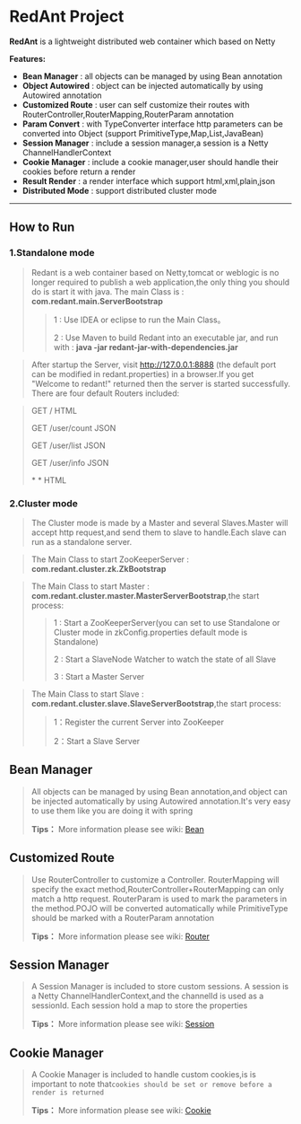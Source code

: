 # RedAnt Project


**RedAnt** is a lightweight distributed web container which based on Netty

 **Features:**
 
- **Bean Manager** : all objects can be managed by using Bean annotation 
- **Object Autowired** : object can be injected automatically by using Autowired annotation
- **Customized Route**  : user can self customize their routes with RouterController,RouterMapping,RouterParam annotation
- **Param Convert**  : with TypeConverter interface http parameters can be converted into Object (support PrimitiveType,Map,List,JavaBean)
- **Session Manager**  : include a session manager,a session is a Netty ChannelHandlerContext
- **Cookie Manager**  : include a cookie manager,user should handle their cookies before return a render
- **Result Render**  : a render interface which support html,xml,plain,json
- **Distributed Mode**  : support distributed cluster mode

-------------------

## How to Run

### 1.Standalone mode

> Redant is a web container based on Netty,tomcat or weblogic is no longer required to publish a web application,the only thing you should do is start it with java. The main Class is : **com.redant.main.ServerBootstrap**
> 
> >1 : Use IDEA or eclipse to run the Main Class。
> >
> >2 : Use Maven to build Redant into an executable jar, and run with : **java -jar redant-jar-with-dependencies.jar**

> After startup the Server, visit  http://127.0.0.1:8888 (the default port can be modified in redant.properties) in a browser.If you get  "Welcome to redant!" returned then the server is started successfully. There are four default Routers included:

> GET  /              HTML
>
> GET  /user/count    JSON
>
> GET  /user/list     JSON
>
> GET  /user/info     JSON
>
> \*    \*            HTML


### 2.Cluster mode
> The Cluster mode is made by a Master and several Slaves.Master will accept http request,and send them to slave to handle.Each slave can run as a standalone server.

> The Main Class to start ZooKeeperServer : **com.redant.cluster.zk.ZkBootstrap**

> The Main Class to start Master : **com.redant.cluster.master.MasterServerBootstrap**,the start process:
>>1 : Start a ZooKeeperServer(you can set to use Standalone or Cluster mode in zkConfig.properties default mode is Standalone)
>>
>>2 : Start a SlaveNode Watcher to watch the state of all Slave
>>
>>3 : Start a Master Server

> The Main Class to start Slave : **com.redant.cluster.slave.SlaveServerBootstrap**,the start process:
>>1：Register the current Server into ZooKeeper
>>
>>2：Start a Slave Server



## Bean Manager

> All objects can be managed by using Bean annotation,and object can be injected automatically by using Autowired annotation.It's very easy to use them like you are doing it with spring
> 
> **Tips：** More information please see wiki: [Bean][1]



## Customized Route

> Use RouterController to customize a Controller. RouterMapping will specify the exact method,RouterController+RouterMapping can only match a http request. RouterParam is used to mark the parameters in the method.POJO will be converted automatically while PrimitiveType should be marked with a RouterParam annotation
> 
> **Tips：** More information please see wiki: [Router][2]



## Session Manager

> A Session Manager is included to store custom sessions. A session is a Netty ChannelHandlerContext,and the channelId is used as a sessionId. Each session hold a map to store the properties
> 
> **Tips：** More information please see wiki: [Session][3]



## Cookie Manager

> A Cookie Manager is included to handle custom cookies,is is important to note that`cookies should be set or remove before a render is returned`
> 
> **Tips：** More information please see wiki: [Cookie][4]




  [1]: https://github.com/all4you/redant/wiki/1:Bean
  [2]: https://github.com/all4you/redant/wiki/2:Router
  [3]: https://github.com/all4you/redant/wiki/3:Session
  [4]: https://github.com/all4you/redant/wiki/4:Cookie


